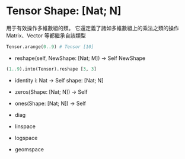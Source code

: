 # Tensor Shape: [Nat; N]

  用于有效操作多維數組的類。 它還定義了諸如多維數組上的乘法之類的操作
  Matrix、Vector 等都繼承自該類型

```python
Tensor.arange(0..9) # Tensor [10]
```

* reshape(self, NewShape: [Nat; M]) -> Self NewShape

```python
(1..9).into(Tensor).reshape [3, 3]
```

* identity i: Nat -> Self shape: [Nat; N]
* zeros(Shape: [Nat; N]) -> Self
* ones(Shape: [Nat; N]) -> Self

* diag

* linspace
* logspace
* geomspace
